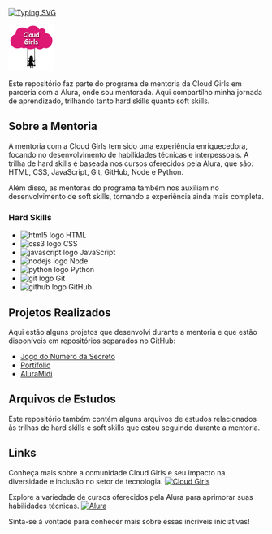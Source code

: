[![Typing SVG](https://readme-typing-svg.herokuapp.com?lines=Mentoria+Cloud+Girls&center=true&width=460&height=80&size=38&color=%23DB4277)](https://git.io/typing-svg)



![Capa Mentee](https://github.com/deboranortes/Mentoria-Cloud-Girls/blob/main/logo.png)


Este repositório faz parte do programa de mentoria da Cloud Girls em parceria com a Alura, onde sou mentorada. Aqui compartilho minha jornada de aprendizado, trilhando tanto hard skills quanto soft skills.

## Sobre a Mentoria

A mentoria com a Cloud Girls tem sido uma experiência enriquecedora, focando no desenvolvimento de habilidades técnicas e interpessoais. A trilha de hard skills é baseada nos cursos oferecidos pela Alura, que são: HTML, CSS, JavaScript, Git, GitHub, Node e Python.

Além disso, as mentoras do programa também nos auxiliam no desenvolvimento de soft skills, tornando a experiência ainda mais completa.


### Hard Skills

- <img src="https://cdn.jsdelivr.net/gh/devicons/devicon/icons/html5/html5-original.svg" height="25" alt="html5 logo"  /> HTML
- <img src="https://cdn.jsdelivr.net/gh/devicons/devicon/icons/css3/css3-original.svg" height="25" alt="css3 logo"  /> CSS
- <img src="https://cdn.jsdelivr.net/gh/devicons/devicon/icons/javascript/javascript-plain.svg" height="25" alt="javascript logo"  /> JavaScript
- <img src="https://w1.pngwing.com/pngs/885/534/png-transparent-green-grass-nodejs-javascript-react-mean-angularjs-logo-symbol-thumbnail.png" height="25" alt="nodejs logo"  /> Node
- <img src="https://cdn.jsdelivr.net/gh/devicons/devicon/icons/python/python-original.svg" height="25" alt="python logo"  /> Python
- <img src="https://cdn.jsdelivr.net/gh/devicons/devicon/icons/git/git-original.svg" height="25" alt="git logo"  /> Git
- <img src="https://seeklogo.com/images/G/github-colored-logo-FDDF6EB1F0-seeklogo.com.png" height="25" alt="github logo"  /> GitHub


## Projetos Realizados

Aqui estão alguns projetos que desenvolvi durante a mentoria e que estão disponíveis em repositórios separados no GitHub:

- [Jogo do Número da Secreto](https://github.com/deboranortes/Jogo-do-numero-secreto)
- [Portifólio](https://github.com/deboranortes/portifolio)
- [AluraMidi](https://github.com/deboranortes/aluramidi)


## Arquivos de Estudos

Este repositório também contém alguns arquivos de estudos relacionados às trilhas de hard skills e soft skills que estou seguindo durante a mentoria.


## Links

Conheça mais sobre a comunidade Cloud Girls e seu impacto na diversidade e inclusão no setor de tecnologia. [![Cloud Girls](https://img.shields.io/badge/Cloud%20Girls-Visit%20Website-e83e8c)](https://cloudgirls.com.br/)

Explore a variedade de cursos oferecidos pela Alura para aprimorar suas habilidades técnicas. [![Alura](https://img.shields.io/badge/Alura-Visit%20Website-1110b7)](https://www.alura.com.br/)


Sinta-se à vontade para conhecer mais sobre essas incríveis iniciativas!


